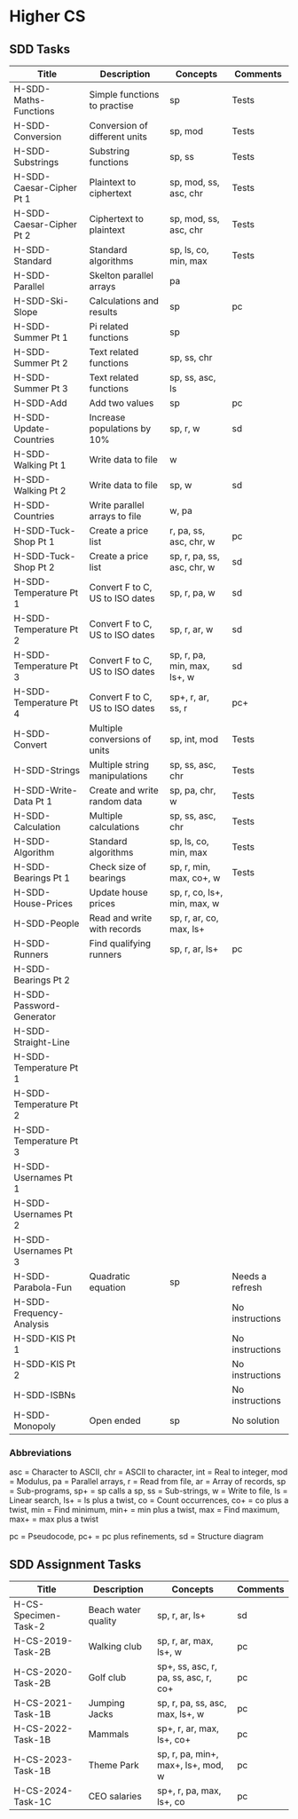 # Higher CS


## SDD Tasks

| Title                    | Description                     | Concepts                    | Comments |
| -----                    | -----------                     | --------                    | -------- |
| H-SDD-Maths-Functions    | Simple functions to practise    | sp                          | Tests |
| H-SDD-Conversion         | Conversion of different units   | sp, mod                     | Tests |
| H-SDD-Substrings         | Substring functions             | sp, ss                      | Tests |
| H-SDD-Caesar-Cipher Pt 1 | Plaintext to ciphertext         | sp, mod, ss, asc, chr       | Tests |
| H-SDD-Caesar-Cipher Pt 2 | Ciphertext to plaintext         | sp, mod, ss, asc, chr       | Tests |
| H-SDD-Standard           | Standard algorithms             | sp, ls, co, min, max        | Tests |
| H-SDD-Parallel           | Skelton parallel arrays         | pa                          | |
| H-SDD-Ski-Slope          | Calculations and results        | sp                          | pc |
| H-SDD-Summer Pt 1        | Pi related functions            | sp                          | |
| H-SDD-Summer Pt 2        | Text related functions          | sp, ss, chr                 | |
| H-SDD-Summer Pt 3        | Text related functions          | sp, ss, asc, ls             | |
| H-SDD-Add                | Add two values                  | sp                          | pc |
| H-SDD-Update-Countries   | Increase populations by 10%     | sp, r, w                    | sd |
| H-SDD-Walking Pt 1       | Write data to file              | w                           | |
| H-SDD-Walking Pt 2       | Write data to file              | sp, w                       | sd |
| H-SDD-Countries          | Write parallel arrays to file   | w, pa                       | |
| H-SDD-Tuck-Shop Pt 1     | Create a price list             | r, pa, ss, asc, chr, w      | pc |
| H-SDD-Tuck-Shop Pt 2     | Create a price list             | sp, r, pa, ss, asc, chr, w  | sd |
| H-SDD-Temperature Pt 1   | Convert F to C, US to ISO dates | sp, r, pa, w                | sd |
| H-SDD-Temperature Pt 2   | Convert F to C, US to ISO dates | sp, r, ar, w                | sd |
| H-SDD-Temperature Pt 3   | Convert F to C, US to ISO dates | sp, r, pa, min, max, ls+, w | sd |
| H-SDD-Temperature Pt 4   | Convert F to C, US to ISO dates | sp+, r, ar, ss, r           | pc+ |
| H-SDD-Convert            | Multiple conversions of units   | sp, int, mod                | Tests |
| H-SDD-Strings            | Multiple string manipulations   | sp, ss, asc, chr            | Tests |
| H-SDD-Write-Data Pt 1    | Create and write random data    | sp, pa, chr, w              | Tests |
| H-SDD-Calculation        | Multiple calculations           | sp, ss, asc, chr            | Tests |
| H-SDD-Algorithm          | Standard algorithms             | sp, ls, co, min, max        | Tests |
| H-SDD-Bearings Pt 1      | Check size of bearings          | sp, r, min, max, co+, w     | Tests |
| H-SDD-House-Prices       | Update house prices             | sp, r, co, ls+, min, max, w | |
| H-SDD-People             | Read and write with records     | sp, r, ar, co, max, ls+     | |
| H-SDD-Runners            | Find qualifying runners         | sp, r, ar, ls+              | pc |
| H-SDD-Bearings Pt 2      | | | |
| H-SDD-Password-Generator | | | |
| H-SDD-Straight-Line      | | | |
| H-SDD-Temperature Pt 1   | | | |
| H-SDD-Temperature Pt 2   | | | |
| H-SDD-Temperature Pt 3   | | | |
| H-SDD-Usernames Pt 1     | | | |
| H-SDD-Usernames Pt 2     | | | |
| H-SDD-Usernames Pt 3     | | | |
| H-SDD-Parabola-Fun       | Quadratic equation              | sp                          | Needs a refresh |
| H-SDD-Frequency-Analysis |                                 |                             | No instructions |
| H-SDD-KIS Pt 1           |                                 |                             | No instructions |
| H-SDD-KIS Pt 2           |                                 |                             | No instructions |
| H-SDD-ISBNs              |                                 |                             | No instructions |
| H-SDD-Monopoly           | Open ended                      | sp                          | No solution |


### Abbreviations

asc = Character to ASCII,
chr = ASCII to character,
int = Real to integer,
mod = Modulus,
pa = Parallel arrays,
r = Read from file,
ar = Array of records,
sp = Sub-programs,
sp+ = sp calls a sp,
ss = Sub-strings,
w = Write to file,
ls = Linear search,
ls+ = ls plus a twist,
co = Count occurrences,
co+ = co plus a twist,
min = Find minimum,
min+ = min plus a twist,
max = Find maximum,
max+ = max plus a twist

pc = Pseudocode,
pc+ = pc plus refinements,
sd = Structure diagram


## SDD Assignment Tasks

| Title                | Description         | Concepts                             | Comments |
| -----                | -----------         | --------                             | -------- |
| H-CS-Specimen-Task-2 | Beach water quality | sp, r, ar, ls+                       | sd |
| H-CS-2019-Task-2B    | Walking club        | sp, r, ar, max, ls+, w               | pc |
| H-CS-2020-Task-2B    | Golf club           | sp+, ss, asc, r, pa, ss, asc, r, co+ | pc |
| H-CS-2021-Task-1B    | Jumping Jacks       | sp, r, pa, ss, asc, max, ls+, w      | pc |
| H-CS-2022-Task-1B    | Mammals             | sp+, r, ar, max, ls+, co+            | pc |
| H-CS-2023-Task-1B    | Theme Park          | sp, r, pa, min+, max+, ls+, mod, w   | pc |
| H-CS-2024-Task-1C    | CEO salaries        | sp+, r, pa, max, ls+, co             | pc |

